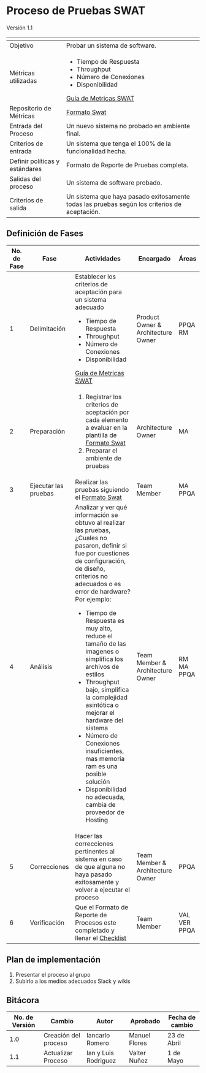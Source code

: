 # Proceso de Pruebas SWAT
Versión 1.1

[]() | []()
--|--
Objetivo | Probar un sistema de software.
Métricas utilizadas | <ul><li>Tiempo de Respuesta</li><li>Throughput</li><li>Número de Conexiones</li><li>Disponibilidad</li></ul>[Guía de Metricas SWAT](https://github.com/CaveLabs-1/Wiki/blob/master/SWAT/Guias/GuiaMetricaSWAT.md)
Repositorio de Métricas | [Formato Swat](https://github.com/CaveLabs-1/Wiki/blob/master/SWAT/Formatos/FormatoPruebasSWAT.docx)
Entrada del Proceso | Un nuevo sistema no probado en ambiente final.
Criterios de entrada | Un sistema que tenga el 100% de la funcionalidad hecha.
Definir políticas y estándares | Formato de Reporte de Pruebas completa.
Salidas del proceso | Un sistema de software probado.
Criterios de salida | Un sistema que haya pasado exitosamente todas las pruebas según  los criterios de aceptación. 

## Definición de Fases
No. de Fase | Fase | Actividades | Encargado | Áreas
------------|------|-------------|-----------|-------
1 | Delimitación | Establecer los criterios de aceptación para un sistema adecuado<ul><li>Tiempo de Respuesta</li><li>Throughput</li><li>Número de Conexiones</li><li>Disponibilidad</li></ul>[Guía de Metricas SWAT](https://github.com/CaveLabs-1/Wiki/blob/master/SWAT/Guias/GuiaMetricaSWAT.md) | Product Owner & Architecture Owner | PPQA RM
2 | Preparación | <ol><li>Registrar los criterios de aceptación por cada elemento a evaluar en la plantilla de [Formato Swat](https://github.com/CaveLabs-1/Wiki/blob/master/SWAT/Formatos/FormatoPruebasSWAT.docx)</li><li>Preparar el ambiente de pruebas</li></ol>| Architecture Owner | MA
3 | Ejecutar las pruebas | Realizar las pruebas siguiendo el [Formato Swat](https://github.com/CaveLabs-1/Wiki/blob/master/SWAT/Formatos/FormatoPruebasSWAT.docx) | Team  Member | MA PPQA
4 | Análisis | Analizar y ver qué información se obtuvo al realizar las pruebas, ¿Cuales no pasaron, definir si fue por cuestiones de configuración, de diseño, criterios no adecuados o es error de hardware? Por ejemplo: <ul><li>Tiempo de Respuesta es muy alto, reduce el tamaño de las imagenes o simplifica los archivos de estilos</li><li>Throughput bajo, simplifica la complejidad asintótica o mejorar el hardware del sistema</li><li>Número de Conexiones insuficientes, mas memoría ram es una posible solución</li><li>Disponibilidad no adecuada, cambia de proveedor de Hosting</li></ul> | Team Member & Architecture Owner | RM MA PPQA
5 | Correcciones | Hacer las correcciones pertinentes al sistema en caso de que alguna no haya pasado exitosamente y volver a ejecutar el proceso | Team Member & Architecture Owner | PPQA
6 | Verificación | Que el Formato de Reporte de Procesos este completado y llenar el [Checklist](https://docs.google.com/spreadsheets/d/1FaHFsycVU1FwIVxs4_sD7ceZwTrKYKYXfQ2f0IrQ-bs/edit#gid=0)  | Team Member | VAL VER PPQA

## Plan de implementación

<ol><li>Presentar el proceso al grupo</li><li>Subirlo a los medios adecuados Slack y wikis</li></ol>

## Bitácora
No. de Versión | Cambio | Autor | Aprobado | Fecha de cambio
------------|------|-------------|-----------|-----------
1.0 |Creación del proceso | Iancarlo Romero | Manuel Flores | 23 de Abril
1.1 |Actualizar Proceso | Ian y Luis Rodriguez | Valter Nuñez | 1 de Mayo


